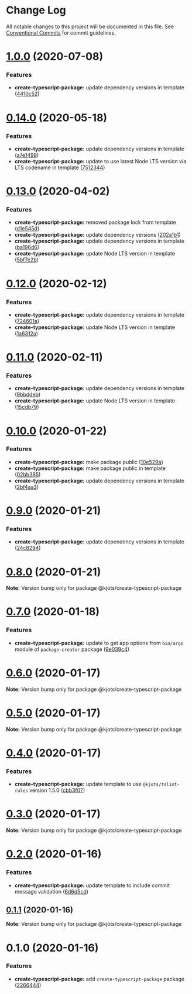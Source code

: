 # Change Log

All notable changes to this project will be documented in this file.
See [Conventional Commits](https://conventionalcommits.org) for commit guidelines.

# [1.0.0](https://github.com/kjots/package-tools/compare/v0.14.0...v1.0.0) (2020-07-08)


### Features

* **create-typescript-package:** update dependency versions in template ([4410c52](https://github.com/kjots/package-tools/commit/4410c52da960fe03db0d987c8343fdec121b7740))





# [0.14.0](https://github.com/kjots/package-tools/compare/v0.13.0...v0.14.0) (2020-05-18)


### Features

* **create-typescript-package:** update dependency versions in template ([a7e1499](https://github.com/kjots/package-tools/commit/a7e14996a8793d72cebe2b033ba3800cc3e37be3))
* **create-typescript-package:** update to use latest Node LTS version via LTS codename in template ([7512344](https://github.com/kjots/package-tools/commit/75123448a9c8596c772761c46deaccd67beeb5a1))





# [0.13.0](https://github.com/kjots/package-tools/compare/v0.12.0...v0.13.0) (2020-04-02)


### Features

* **create-typescript-package:** removed package lock from template ([d1e545d](https://github.com/kjots/package-tools/commit/d1e545d6ba317a3ceb9e58e5ff0a70808ef1b782))
* **create-typescript-package:** update dependency versions ([202a1b1](https://github.com/kjots/package-tools/commit/202a1b13e236f4727d64db18a2bc9ac48264193f))
* **create-typescript-package:** update dependency versions in template ([ba196d6](https://github.com/kjots/package-tools/commit/ba196d61b93df74776fa20ad5a6c34c85460e9ee))
* **create-typescript-package:** update Node LTS version in template ([5bf7e2b](https://github.com/kjots/package-tools/commit/5bf7e2b373c9893059294393b09b909816e1b6be))





# [0.12.0](https://github.com/kjots/package-tools/compare/v0.11.0...v0.12.0) (2020-02-12)


### Features

* **create-typescript-package:** update dependency versions in template ([724601a](https://github.com/kjots/package-tools/commit/724601a2dc3936ca772b1e88626a1bc1200a5cf1))
* **create-typescript-package:** update Node LTS version in template ([1a6312a](https://github.com/kjots/package-tools/commit/1a6312a6f8435012d5684c875100587b48168f42))





# [0.11.0](https://github.com/kjots/package-tools/compare/v0.10.1...v0.11.0) (2020-02-11)


### Features

* **create-typescript-package:** update dependency versions in template ([9bbddeb](https://github.com/kjots/package-tools/commit/9bbddebd6a3642262bcb7a338fbb0a186187aa64))
* **create-typescript-package:** update Node LTS version in template ([15cdb79](https://github.com/kjots/package-tools/commit/15cdb799e6d8973e6a4cf179826d9fb3a499cdcf))





# [0.10.0](https://github.com/kjots/package-tools/compare/v0.9.1...v0.10.0) (2020-01-22)


### Features

* **create-typescript-package:** make package public ([10e529a](https://github.com/kjots/package-tools/commit/10e529a4f749cceb792db8157dc216577ab5e856))
* **create-typescript-package:** make package public in template ([02bb365](https://github.com/kjots/package-tools/commit/02bb36508aacb65edc84a5b16ec328a633d43378))
* **create-typescript-package:** update dependency versions in template ([2bf4aa3](https://github.com/kjots/package-tools/commit/2bf4aa36645dc1c08f06493b64f1c26e55d6c827))





# [0.9.0](https://github.com/kjots/package-tools/compare/v0.8.0...v0.9.0) (2020-01-21)


### Features

* **create-typescript-package:** update dependency versions in template ([24c8294](https://github.com/kjots/package-tools/commit/24c8294e4b36bf20fbb13550c94525863c9052c3))





# [0.8.0](https://github.com/kjots/package-tools/compare/v0.7.0...v0.8.0) (2020-01-21)

**Note:** Version bump only for package @kjots/create-typescript-package





# [0.7.0](https://github.com/kjots/package-tools/compare/v0.6.0...v0.7.0) (2020-01-18)


### Features

* **create-typescript-package:** update to get app options from `bin/args` module of `package-creator` package ([9e039c4](https://github.com/kjots/package-tools/commit/9e039c4d0692a44382442bfccf068d8f0041c334))





# [0.6.0](https://github.com/kjots/package-tools/compare/v0.5.0...v0.6.0) (2020-01-17)

**Note:** Version bump only for package @kjots/create-typescript-package





# [0.5.0](https://github.com/kjots/package-tools/compare/v0.4.0...v0.5.0) (2020-01-17)

**Note:** Version bump only for package @kjots/create-typescript-package





# [0.4.0](https://github.com/kjots/package-tools/compare/v0.3.0...v0.4.0) (2020-01-17)


### Features

* **create-typescript-package:** update template to use `@kjots/tslint-rules` version 1.5.0 ([cbb3f07](https://github.com/kjots/package-tools/commit/cbb3f075323f9cbce7b50bfac4585a8e9cf0e8dd))





# [0.3.0](https://github.com/kjots/package-tools/compare/v0.2.0...v0.3.0) (2020-01-17)

**Note:** Version bump only for package @kjots/create-typescript-package





# [0.2.0](https://github.com/kjots/package-tools/compare/v0.1.1...v0.2.0) (2020-01-16)


### Features

* **create-typescript-package:** update template to include commit message validation ([6d6d5cd](https://github.com/kjots/package-tools/commit/6d6d5cde122cd9e73e2ca115e836070b079d11b7))





## [0.1.1](https://github.com/kjots/package-tools/compare/v0.1.0...v0.1.1) (2020-01-16)

**Note:** Version bump only for package @kjots/create-typescript-package





# 0.1.0 (2020-01-16)


### Features

* **create-typescript-package:** add `create-typescript-package` package ([2266444](https://github.com/kjots/package-tools/commit/2266444eeb514c298a53d095557a2c405e528478))
